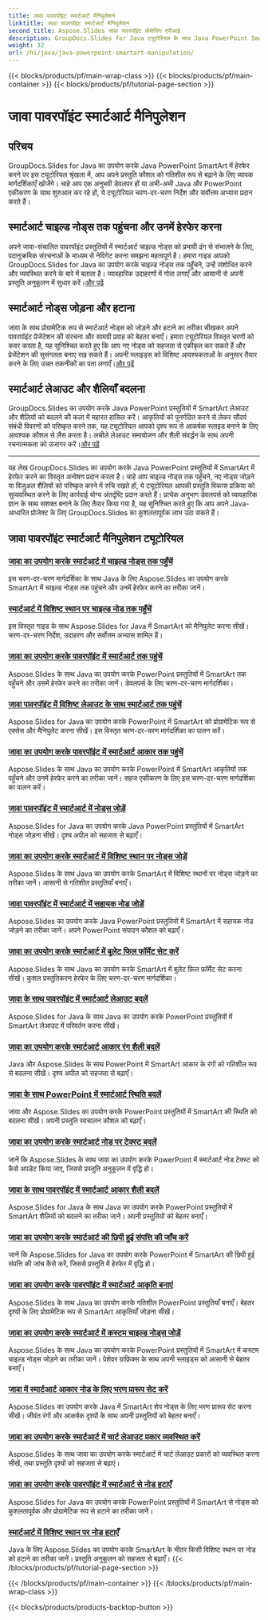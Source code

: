 ```yaml
---
title: जावा पावरपॉइंट स्मार्टआर्ट मैनिपुलेशन
linktitle: जावा पावरपॉइंट स्मार्टआर्ट मैनिपुलेशन
second_title: Aspose.Slides जावा पावरपॉइंट प्रोसेसिंग एपीआई
description: GroupDocs.Slides for Java ट्यूटोरियल के साथ Java PowerPoint SmartArt को प्रभावी ढंग से मैनिपुलेट करना सीखें। चाइल्ड नोड्स तक पहुँचें, नोड्स जोड़ें, लेआउट बदलें, और बहुत कुछ!
weight: 32
url: /hi/java/java-powerpoint-smartart-manipulation/
---
```


{{< blocks/products/pf/main-wrap-class >}}
{{< blocks/products/pf/main-container >}}
{{< blocks/products/pf/tutorial-page-section >}}

# जावा पावरपॉइंट स्मार्टआर्ट मैनिपुलेशन


## परिचय

GroupDocs.Slides for Java का उपयोग करके Java PowerPoint SmartArt में हेरफेर करने पर इस ट्यूटोरियल श्रृंखला में, आप अपने प्रस्तुति कौशल को गतिशील रूप से बढ़ाने के लिए व्यापक मार्गदर्शिकाएँ खोजेंगे। चाहे आप एक अनुभवी डेवलपर हों या अभी-अभी Java और PowerPoint एकीकरण के साथ शुरुआत कर रहे हों, ये ट्यूटोरियल चरण-दर-चरण निर्देश और सर्वोत्तम अभ्यास प्रदान करते हैं।

## स्मार्टआर्ट चाइल्ड नोड्स तक पहुंचना और उनमें हेरफेर करना

 अपने जावा-संचालित पावरपॉइंट प्रस्तुतियों में स्मार्टआर्ट चाइल्ड नोड्स को प्रभावी ढंग से संभालने के लिए, पदानुक्रमिक संरचनाओं के माध्यम से नेविगेट करना समझना महत्वपूर्ण है। हमारा गाइड आपको GroupDocs.Slides for Java का उपयोग करके चाइल्ड नोड्स तक पहुँचने, उन्हें संशोधित करने और व्यवस्थित करने के बारे में बताता है। व्यावहारिक उदाहरणों में गोता लगाएँ और आसानी से अपनी प्रस्तुति अनुकूलन में सुधार करें।[और पढ़ें](./access-child-nodes-smartart-java/)

## स्मार्टआर्ट नोड्स जोड़ना और हटाना

जावा के साथ प्रोग्रामेटिक रूप से स्मार्टआर्ट नोड्स को जोड़ने और हटाने का तरीका सीखकर अपने पावरपॉइंट प्रेजेंटेशन की संरचना और सामग्री प्रवाह को बेहतर बनाएँ। हमारा ट्यूटोरियल विस्तृत चरणों को कवर करता है, यह सुनिश्चित करते हुए कि आप नए नोड्स को सहजता से एकीकृत कर सकते हैं और प्रेजेंटेशन की सुसंगतता बनाए रख सकते हैं। अपनी स्लाइड्स को विशिष्ट आवश्यकताओं के अनुसार तैयार करने के लिए उन्नत तकनीकों का पता लगाएँ।[और पढ़ें](./add-nodes-smartart-java-powerpoint/)

## स्मार्टआर्ट लेआउट और शैलियाँ बदलना

 GroupDocs.Slides का उपयोग करके Java PowerPoint प्रस्तुतियों में SmartArt लेआउट और शैलियों को बदलने की कला में महारत हासिल करें। आकृतियों को पुनर्गठित करने से लेकर सौंदर्य संबंधी विवरणों को परिष्कृत करने तक, यह ट्यूटोरियल आपको दृश्य रूप से आकर्षक स्लाइड बनाने के लिए आवश्यक कौशल से लैस करता है। लचीले लेआउट समायोजन और शैली संवर्द्धन के साथ अपनी रचनात्मकता को उजागर करें।[और पढ़ें](./change-smartart-layout-powerpoint-java/)

---

यह लेख GroupDocs.Slides का उपयोग करके Java PowerPoint प्रस्तुतियों में SmartArt में हेरफेर करने का विस्तृत अन्वेषण प्रदान करता है। चाहे आप चाइल्ड नोड्स तक पहुँचने, नए नोड्स जोड़ने या विज़ुअल शैलियों को परिष्कृत करने में रुचि रखते हों, ये ट्यूटोरियल आपकी प्रस्तुति विकास प्रक्रिया को सुव्यवस्थित करने के लिए कार्रवाई योग्य अंतर्दृष्टि प्रदान करते हैं। प्रत्येक अनुभाग डेवलपर्स को व्यावहारिक ज्ञान के साथ सशक्त बनाने के लिए तैयार किया गया है, यह सुनिश्चित करते हुए कि आप अपने Java-आधारित प्रोजेक्ट के लिए GroupDocs.Slides का कुशलतापूर्वक लाभ उठा सकते हैं।

## जावा पावरपॉइंट स्मार्टआर्ट मैनिपुलेशन ट्यूटोरियल
### [जावा का उपयोग करके स्मार्टआर्ट में चाइल्ड नोड्स तक पहुँचें](./access-child-nodes-smartart-java/)
इस चरण-दर-चरण मार्गदर्शिका के साथ Java के लिए Aspose.Slides का उपयोग करके SmartArt में चाइल्ड नोड्स तक पहुंचने और उनमें हेरफेर करने का तरीका जानें।
### [स्मार्टआर्ट में विशिष्ट स्थान पर चाइल्ड नोड तक पहुँचें](./access-child-node-specific-position-smartart-java/)
इस विस्तृत गाइड के साथ Aspose.Slides for Java में SmartArt को मैनिपुलेट करना सीखें। चरण-दर-चरण निर्देश, उदाहरण और सर्वोत्तम अभ्यास शामिल हैं।
### [जावा का उपयोग करके पावरपॉइंट में स्मार्टआर्ट तक पहुंचें](./access-smartart-powerpoint-java/)
Aspose.Slides के साथ Java का उपयोग करके PowerPoint प्रस्तुतियों में SmartArt तक पहुँचने और उसमें हेरफेर करने का तरीका जानें। डेवलपर्स के लिए चरण-दर-चरण मार्गदर्शिका।
### [जावा पावरपॉइंट में विशिष्ट लेआउट के साथ स्मार्टआर्ट तक पहुंचें](./access-smartart-specific-layout-java-powerpoint/)
Aspose.Slides for Java का उपयोग करके PowerPoint में SmartArt को प्रोग्रामेटिक रूप से एक्सेस और मैनिपुलेट करना सीखें। इस विस्तृत चरण-दर-चरण मार्गदर्शिका का पालन करें।
### [जावा का उपयोग करके पावरपॉइंट में स्मार्टआर्ट आकार तक पहुंचें](./access-smartart-shape-powerpoint-java/)
Aspose.Slides के साथ Java का उपयोग करके PowerPoint में SmartArt आकृतियों तक पहुँचने और उनमें हेरफेर करने का तरीका जानें। सहज एकीकरण के लिए इस चरण-दर-चरण मार्गदर्शिका का पालन करें।
### [जावा पावरपॉइंट में स्मार्टआर्ट में नोड्स जोड़ें](./add-nodes-smartart-java-powerpoint/)
Aspose.Slides for Java का उपयोग करके Java PowerPoint प्रस्तुतियों में SmartArt नोड्स जोड़ना सीखें। दृश्य अपील को सहजता से बढ़ाएँ।
### [जावा का उपयोग करके स्मार्टआर्ट में विशिष्ट स्थान पर नोड्स जोड़ें](./add-nodes-specific-position-smartart-java/)
Aspose.Slides के साथ Java का उपयोग करके SmartArt में विशिष्ट स्थानों पर नोड्स जोड़ने का तरीका जानें। आसानी से गतिशील प्रस्तुतियाँ बनाएँ।
### [जावा पावरपॉइंट में स्मार्टआर्ट में सहायक नोड जोड़ें](./add-assistant-node-smartart-java-powerpoint/)
Aspose.Slides का उपयोग करके Java PowerPoint प्रस्तुतियों में SmartArt में सहायक नोड जोड़ने का तरीका जानें। अपने PowerPoint संपादन कौशल को बढ़ाएँ।
### [जावा का उपयोग करके स्मार्टआर्ट में बुलेट फिल फॉर्मेट सेट करें](./set-bullet-fill-format-smartart-java/)
Aspose.Slides के साथ Java का उपयोग करके SmartArt में बुलेट फ़िल फ़ॉर्मेट सेट करना सीखें। कुशल प्रस्तुतिकरण हेरफेर के लिए चरण-दर-चरण मार्गदर्शिका।
### [जावा के साथ पावरपॉइंट में स्मार्टआर्ट लेआउट बदलें](./change-smartart-layout-powerpoint-java/)
Aspose.Slides for Java के साथ Java का उपयोग करके PowerPoint प्रस्तुतियों में SmartArt लेआउट में परिवर्तन करना सीखें।
### [जावा का उपयोग करके स्मार्टआर्ट आकार रंग शैली बदलें](./change-smartart-shape-color-style-java/)
Java और Aspose.Slides के साथ PowerPoint में SmartArt आकार के रंगों को गतिशील रूप से बदलना सीखें। दृश्य अपील को सहजता से बढ़ाएँ।
### [जावा के साथ PowerPoint में स्मार्टआर्ट स्थिति बदलें](./change-smartart-state-powerpoint-java/)
जावा और Aspose.Slides का उपयोग करके PowerPoint प्रस्तुतियों में SmartArt की स्थिति को बदलना सीखें। अपनी प्रस्तुति स्वचालन कौशल को बढ़ाएँ।
### [जावा का उपयोग करके स्मार्टआर्ट नोड पर टेक्स्ट बदलें](./change-text-smartart-node-java/)
जानें कि Aspose.Slides के साथ जावा का उपयोग करके PowerPoint में स्मार्टआर्ट नोड टेक्स्ट को कैसे अपडेट किया जाए, जिससे प्रस्तुति अनुकूलन में वृद्धि हो।
### [जावा के साथ पावरपॉइंट में स्मार्टआर्ट आकार शैली बदलें](./change-smartart-shape-style-powerpoint-java/)
Aspose.Slides for Java के साथ Java का उपयोग करके PowerPoint प्रस्तुतियों में SmartArt शैलियों को बदलने का तरीका जानें। अपनी प्रस्तुतियों को बेहतर बनाएँ।
### [जावा का उपयोग करके स्मार्टआर्ट की छिपी हुई संपत्ति की जाँच करें](./check-smartart-hidden-property-java/)
जानें कि Aspose.Slides for Java का उपयोग करके PowerPoint में SmartArt की छिपी हुई संपत्ति की जांच कैसे करें, जिससे प्रस्तुति में हेरफेर में वृद्धि हो।
### [जावा का उपयोग करके पावरपॉइंट में स्मार्टआर्ट आकृति बनाएं](./create-smartart-shape-powerpoint-java/)
Aspose.Slides के साथ Java का उपयोग करके गतिशील PowerPoint प्रस्तुतियाँ बनाएँ। बेहतर दृश्यों के लिए प्रोग्रामेटिक रूप से SmartArt आकृतियाँ जोड़ना सीखें।
### [जावा का उपयोग करके स्मार्टआर्ट में कस्टम चाइल्ड नोड्स जोड़ें](./add-custom-child-nodes-smartart-java/)
Aspose.Slides के साथ Java का उपयोग करके PowerPoint प्रस्तुतियों में SmartArt में कस्टम चाइल्ड नोड्स जोड़ने का तरीका जानें। पेशेवर ग्राफ़िक्स के साथ अपनी स्लाइड्स को आसानी से बेहतर बनाएँ।
### [जावा में स्मार्टआर्ट आकार नोड के लिए भरण प्रारूप सेट करें](./set-fill-format-smartart-shape-node-java/)
Aspose.Slides का उपयोग करके Java में SmartArt शेप नोड्स के लिए भरण प्रारूप सेट करना सीखें। जीवंत रंगों और आकर्षक दृश्यों के साथ अपनी प्रस्तुतियों को बेहतर बनाएँ।
### [जावा का उपयोग करके स्मार्टआर्ट में चार्ट लेआउट प्रकार व्यवस्थित करें](./organize-chart-layout-type-smartart-java/)
Aspose.Slides के साथ जावा का उपयोग करके स्मार्टआर्ट में चार्ट लेआउट प्रकारों को व्यवस्थित करना सीखें, तथा प्रस्तुति दृश्यों को सहजता से बढ़ाएं।
### [जावा का उपयोग करके पावरपॉइंट में स्मार्टआर्ट से नोड हटाएँ](./remove-node-smartart-powerpoint-java/)
Aspose.Slides for Java का उपयोग करके PowerPoint प्रस्तुतियों में SmartArt से नोड्स को कुशलतापूर्वक और प्रोग्रामेटिक रूप से हटाने का तरीका जानें।
### [स्मार्टआर्ट में विशिष्ट स्थान पर नोड हटाएँ](./remove-node-specific-position-smartart-java/)
Java के लिए Aspose.Slides का उपयोग करके SmartArt के भीतर किसी विशिष्ट स्थान पर नोड को हटाने का तरीका जानें। प्रस्तुति अनुकूलन को सहजता से बढ़ाएँ।
{{< /blocks/products/pf/tutorial-page-section >}}

{{< /blocks/products/pf/main-container >}}
{{< /blocks/products/pf/main-wrap-class >}}

{{< blocks/products/products-backtop-button >}}
